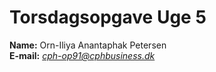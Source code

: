 # Torsdagsopgave Uge 5

**Name:** Orn-Iliya Anantaphak Petersen\
**E-mail:** *cph-op91@cphbusiness.dk*
